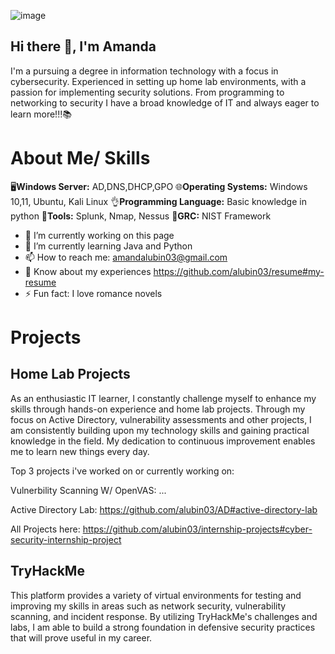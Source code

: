 ![image](https://github.com/alubin03/portfolio/assets/141780397/5363687e-962b-45dd-b108-54accbfd81c3)


## Hi there 👋, I'm Amanda

I'm a pursuing a degree in information technology with a focus in cybersecurity. Experienced in setting up home lab environments, with a passion for implementing security solutions. From programming to networking to security I have a broad knowledge of IT and always eager to learn more!!!📚

# About Me/ Skills
🖥️**Windows Server:** AD,DNS,DHCP,GPO
🌐**Operating Systems:** Windows 10,11, Ubuntu, Kali Linux
👌**Programming Language:** Basic knowledge in python
🔨**Tools:** Splunk, Nmap, Nessus 
📃**GRC:** NIST Framework

- 🔭 I’m currently working on this page 
- 🌱 I’m currently learning Java and Python 
- 📫 How to reach me: amandalubin03@gmail.com
- 📄 Know about my experiences https://github.com/alubin03/resume#my-resume
- ⚡ Fun fact: I love romance novels 


# Projects 

## Home Lab Projects

As an enthusiastic IT learner, I constantly challenge myself to enhance my skills through hands-on experience and home lab projects. Through my focus on Active Directory, vulnerability assessments and other projects, I am consistently building upon my technology skills and gaining practical knowledge in the field. My dedication to continuous improvement enables me to learn new things every day. 

Top 3 projects i've worked on or currently working on: 

 Vulnerbility Scanning W/ OpenVAS: ...

 Active Directory Lab: https://github.com/alubin03/AD#active-directory-lab

All Projects here: https://github.com/alubin03/internship-projects#cyber-security-internship-project
## TryHackMe

This platform provides a variety of virtual environments for testing and improving my skills in areas such as network security, vulnerability scanning, and incident response. By utilizing TryHackMe's challenges and labs, I am able to build a strong foundation in defensive security practices that will prove useful in my career. 
